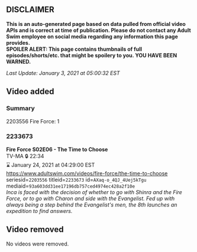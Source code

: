 ## DISCLAIMER
**This is an auto-generated page based on data pulled from official video APIs and is correct at time of publication. Please do not contact any Adult Swim employee on social media regarding any information this page provides.**  
**SPOILER ALERT: This page contains thumbnails of full episodes/shorts/etc. that might be spoilery to you. YOU HAVE BEEN WARNED.**  

_Last Update: January 3, 2021 at 05:00:32 EST_
## Video added
### Summary
2203556 Fire Force: 1  
### 2233673
**Fire Force S02E06 - The Time to Choose**  
TV-MA 🔒 22:34  
⌛ January 24, 2021 at 04:29:00 EST  
https://www.adultswim.com/videos/fire-force/the-time-to-choose  
seriesid=`2203556` titleid=`2233673` id=`AXaq-o_4QJ_4Uej5kTgu` mediaid=`93a603dd31ee17196db757ced4974ec428a2f10e`  
_Inca is faced with the decision of whether to go with Shinra and the Fire Force, or to go with Charon and side with the Evangelist. Fed up with always being a step behind the Evangelist's men, the 8th launches an expedition to find answers._  
## Video removed
No videos were removed.  
